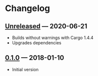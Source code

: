 # Changelog


## [Unreleased] — 2020-06-21

-   Builds without warnings with Cargo 1.4.4
-   Upgrades dependencies

## [0.1.0] — 2018-01-10

-   Initial version

[Unreleased]: https://github.com/dbaynard/booklet/compare/0.1.0...HEAD
[0.1.0]: https://github.com/dbaynard/booklet/tree/0.1.0
